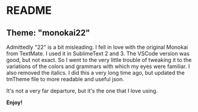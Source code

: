 # README
## Theme: "monokai22"

Admittedly "22" is a bit misleading. I fell in love with the original Monokai from TextMate. I used it in SublimeText 2 and 3. The VSCode version was good, but not exact. So I went to the very little trouble of tweaking it to the variations of the colors and grammars with which my eyes were familiar. I also removed the italics. I did this a very long time ago, but updated the tmTheme file to more readable and useful json.

It's not a very far departure, but it's the one that I love using.

**Enjoy!**
